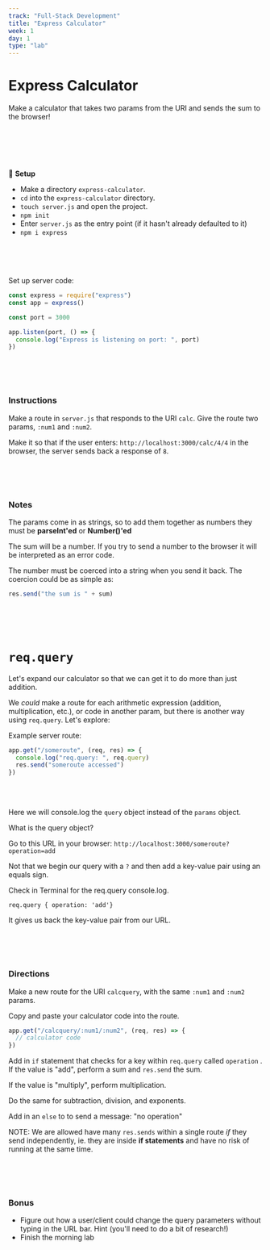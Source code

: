 ```yaml
---
track: "Full-Stack Development"
title: "Express Calculator"
week: 1
day: 1
type: "lab"
---
```


# Express Calculator

Make a calculator that takes two params from the URI and sends the sum to the browser!

<br>
<br>
<br>
<br>

&#x1F535; **Setup**

- Make a directory `express-calculator`.
- `cd` into the `express-calculator` directory.
- `touch server.js` and open the project.
- `npm init`
- Enter `server.js` as the entry point (if it hasn't already defaulted to it)
- `npm i express`

<br>
<br>
<br>

Set up server code:

```javascript
const express = require("express")
const app = express()

const port = 3000

app.listen(port, () => {
  console.log("Express is listening on port: ", port)
})
```

<br>
<br>
<br>

### Instructions

Make a route in `server.js` that responds to the URI `calc`. Give the route two params, `:num1` and `:num2`.

Make it so that if the user enters: `http://localhost:3000/calc/4/4` in the browser, the server sends back a response of `8`.

<br>
<br>
<br>

### Notes

The params come in as strings, so to add them together as numbers they must be **parseInt'ed** or **Number()'ed**

The sum will be a number. If you try to send a number to the browser it will be interpreted as an error code.

The number must be coerced into a string when you send it back. The coercion could be as simple as:

```javascript
res.send("the sum is " + sum)
```

<br>
<br>
<br>

# `req.query`

Let's expand our calculator so that we can get it to do more than just addition.

We _could_ make a route for each arithmetic expression (addition, multiplication, etc.), or code in another param, but there is another way using `req.query`. Let's explore:

Example server route:

```javascript
app.get("/someroute", (req, res) => {
  console.log("req.query: ", req.query)
  res.send("someroute accessed")
})
```

<br>
<br>

Here we will console.log the `query` object instead of the `params` object.

What is the query object?

Go to this URL in your browser: `http://localhost:3000/someroute?operation=add`

Not that we begin our query with a `?` and then add a key-value pair using an equals sign.

Check in Terminal for the req.query console.log.

```shell
req.query { operation: 'add'}
```

It gives us back the key-value pair from our URL.

<br>
<br>
<br>

### Directions

Make a new route for the URI `calcquery`, with the same `:num1` and `:num2` params.

Copy and paste your calculator code into the route.

```javascript
app.get("/calcquery/:num1/:num2", (req, res) => {
  // calculator code
})
```

Add in `if` statement that checks for a key within `req.query` called `operation` . If the value is "add", perform a sum and `res.send` the sum.

If the value is "multiply", perform multiplication.

Do the same for subtraction, division, and exponents.

Add in an `else` to to send a message: "no operation"

NOTE: We are allowed have many `res.sends` within a single route _if_ they send independently, ie. they are inside **if statements** and have no risk of running at the same time.

<br>
<br>
<br>

### Bonus

- Figure out how a user/client could change the query parameters without typing in the URL bar. Hint (you'll need to do a bit of research!)
- Finish the morning lab
